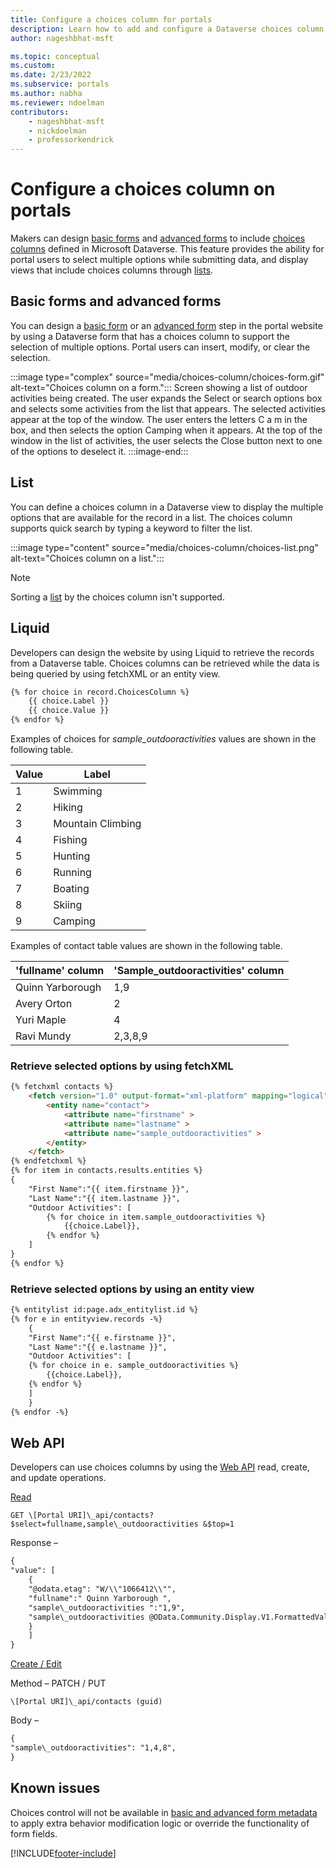 ```yaml
---
title: Configure a choices column for portals
description: Learn how to add and configure a Dataverse choices column on portal lists, forms, and templates.
author: nageshbhat-msft

ms.topic: conceptual
ms.custom: 
ms.date: 2/23/2022
ms.subservice: portals
ms.author: nabha
ms.reviewer: ndoelman
contributors:
    - nageshbhat-msft
    - nickdoelman
    - professorkendrick
---
```


# Configure a choices column on portals

Makers can design [basic forms](entity-forms.md) and [advanced forms](web-form-properties.md) to include [choices columns](../../data-platform/types-of-fields.md#choices) defined in Microsoft Dataverse. This feature provides the ability for portal users to select multiple options while submitting data, and display views that include choices columns through [lists](entity-lists.md).

## Basic forms and advanced forms

You can design a [basic form](entity-forms.md) or an [advanced form](web-form-properties.md) step in the portal website by using a Dataverse form that has a choices column to support the selection of multiple options. Portal users can insert, modify, or clear the selection.

:::image type="complex" source="media/choices-column/choices-form.gif" alt-text="Choices column on a form.":::
Screen showing a list of outdoor activities being created. The user expands the Select or search options box and selects some activities from the list that appears. The selected activities appear at the top of the window. The user enters the letters C a m in the box, and then selects the option Camping when it appears. At the top of the window in the list of activities, the user selects the Close button next to one of the options to deselect it.
:::image-end:::

## List

You can define a choices column in a Dataverse view to display the multiple options that are available for the record in a list. The choices column supports quick search by typing a keyword to filter the list.

:::image type="content" source="media/choices-column/choices-list.png" alt-text="Choices column on a list.":::

> [!NOTE]
> Sorting a [list](entity-lists.md) by the choices column isn't supported.

## Liquid

Developers can design the website by using Liquid to retrieve the records from a Dataverse table. Choices columns can be retrieved while the data is being queried by using fetchXML or an entity view.

```html
{% for choice in record.ChoicesColumn %}
    {{ choice.Label }}
    {{ choice.Value }}
{% endfor %} 
```

Examples of choices for *sample\_outdooractivities* values are shown in the following table.

| **Value** | **Label**         |
|-----------|-------------------|
| 1         | Swimming          |
| 2         | Hiking            |
| 3         | Mountain Climbing |
| 4         | Fishing           |
| 5         | Hunting           |
| 6         | Running           |
| 7         | Boating           |
| 8         | Skiing            |
| 9         | Camping           |

Examples of contact table values are shown in the following table.

| **'fullname' column** | **'Sample\_outdooractivities' column** |
|-----------------------|----------------------------------------|
| Quinn Yarborough      | 1,9                                    |
| Avery Orton           | 2                                      |
| Yuri Maple            | 4                                      |
| Ravi Mundy            | 2,3,8,9                                |

### Retrieve selected options by using fetchXML

```html
{% fetchxml contacts %}
    <fetch version="1.0" output-format="xml-platform" mapping="logical" distinct="false">
        <entity name="contact">
            <attribute name="firstname" >
            <attribute name="lastname" >
            <attribute name="sample_outdooractivities" >
        </entity>
    </fetch>
{% endfetchxml %}
{% for item in contacts.results.entities %}
{
    "First Name":"{{ item.firstname }}",
    "Last Name":"{{ item.lastname }}",
    "Outdoor Activities": [
        {% for choice in item.sample_outdooractivities %}
            {{choice.Label}},
        {% endfor %}
    ]
}
{% endfor %}
```

### Retrieve selected options by using an entity view

```html
{% entitylist id:page.adx_entitylist.id %}
{% for e in entityview.records -%}
    {
    "First Name":"{{ e.firstname }}",
    "Last Name":"{{ e.lastname }}",
    "Outdoor Activities": [
    {% for choice in e. sample_outdooractivities %}
        {{choice.Label}},
    {% endfor %}
    ]
    }
{% endfor -%}
```

## Web API 

Developers can use choices columns by using the [Web API](../web-api-overview.md) read, create, and update operations.

<u>Read</u>

`GET \[Portal URI]\_api/contacts?$select=fullname,sample\_outdooractivities &$top=1`

Response –

```html
{
"value": [
    {
    "@odata.etag": "W/\\"1066412\\"",
    "fullname":" Quinn Yarborough ",
    "sample\_outdooractivities ":"1,9",
    "sample\_outdooractivities @OData.Community.Display.V1.FormattedValue":"Swimming, Camping"
    }
    ]
}
```

<u>Create / Edit</u>

Method – PATCH / PUT

`\[Portal URI]\_api/contacts (guid)`

Body –

```html
{
"sample\_outdooractivities": "1,4,8",
}
```

## Known issues

Choices control will not be available in [basic and advanced form metadata](configure-basic-form-metadata.md) to apply extra behavior modification logic or override the functionality of form fields.

 
[!INCLUDE[footer-include](../../../includes/footer-banner.md)]